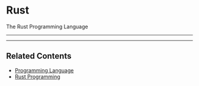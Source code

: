 
# Rust

The Rust Programming Language

---



---

## Related Contents

- [Programming Language](../lang/README.md)
- [Rust Programming](../code_rs/README.md)
